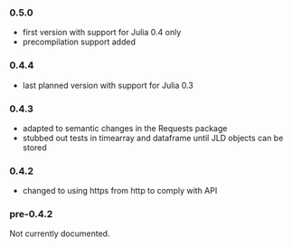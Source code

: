 ### 0.5.0

* first version with support for Julia 0.4 only
* precompilation support added

### 0.4.4

* last planned version with support for Julia 0.3

### 0.4.3

* adapted to semantic changes in the Requests package
* stubbed out tests in timearray and dataframe until JLD objects can be stored

### 0.4.2

* changed to using https from http to comply with API

### pre-0.4.2

Not currently documented.
